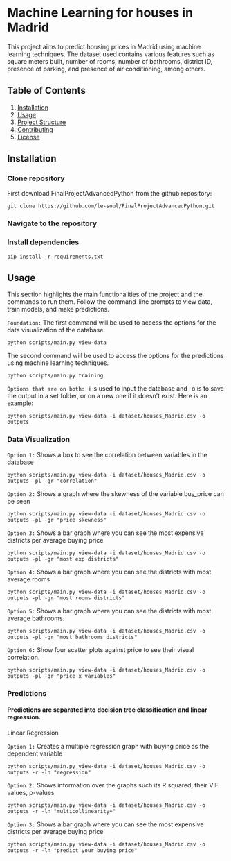 # Machine Learning for houses in Madrid
This project aims to predict housing prices in Madrid using machine learning techniques. The dataset used contains various features such as square meters built, number of rooms, number of bathrooms, district ID, presence of parking, and presence of air conditioning, among others.

## Table of Contents
1. [Installation](#installation)
2. [Usage](#usage)
3. [Project Structure](#project-structure)
4. [Contributing](#contributing)
5. [License](#license)

## Installation
### Clone repository
First download FinalProjectAdvancedPython from the github repository:

    git clone https://github.com/le-soul/FinalProjectAdvancedPython.git

### Navigate to the repository

### Install dependencies
    pip install -r requirements.txt

## Usage
This section highlights the main functionalities of the project and the commands to run them. Follow the command-line prompts to view data, train models, and make predictions.

`Foundation:` The first command will be used to access the options for the data visualization of the database.
```
python scripts/main.py view-data
```
The second command will be used to access the options for the predictions using machine learning techniques.
```
python scripts/main.py training
```

`Options that are on both:` -i is used to input the database and -o is to save the output in a set folder, or on a new one if it doesn't exist. Here is an example:
```
python scripts/main.py view-data -i dataset/houses_Madrid.csv -o outputs 
```


### Data Visualization

`Option 1:` Shows a box to see the correlation between variables in the database
```
python scripts/main.py view-data -i dataset/houses_Madrid.csv -o outputs -pl -gr "correlation"

```

`Option 2:` Shows a graph where the skewness of the variable buy_price can be seen
```
python scripts/main.py view-data -i dataset/houses_Madrid.csv -o outputs -pl -gr "price skewness"
```

`Option 3:` Shows a bar graph where you can see the most expensive districts per average buying price
```
python scripts/main.py view-data -i dataset/houses_Madrid.csv -o outputs -pl -gr "most exp districts"
```

`Option 4:` Shows a bar graph where you can see the districts with most average rooms
```
python scripts/main.py view-data -i dataset/houses_Madrid.csv -o outputs -pl -gr "most rooms districts"
```

`Option 5:` Shows a bar graph where you can see the districts with most average bathrooms.
```
python scripts/main.py view-data -i dataset/houses_Madrid.csv -o outputs -pl -gr "most bathrooms districts"
```

`Option 6:` Show four scatter plots against price to see their visual correlation.
```
python scripts/main.py view-data -i dataset/houses_Madrid.csv -o outputs -pl -gr "price x variables"
```

### Predictions

#### Predictions are separated into decision tree classification and linear regression.

Linear Regression

`Option 1:` Creates a multiple regression graph with buying price as the dependent variable
```
python scripts/main.py view-data -i dataset/houses_Madrid.csv -o outputs -r -ln "regression"
```

`Option 2:` Shows information over the graphs such its R squared, their VIF values, p-values
```
python scripts/main.py view-data -i dataset/houses_Madrid.csv -o outputs -r -ln "multicollinearity+"
```

`Option 3:` Shows a bar graph where you can see the most expensive districts per average buying price
```
python scripts/main.py view-data -i dataset/houses_Madrid.csv -o outputs -r -ln "predict your buying price"
```

